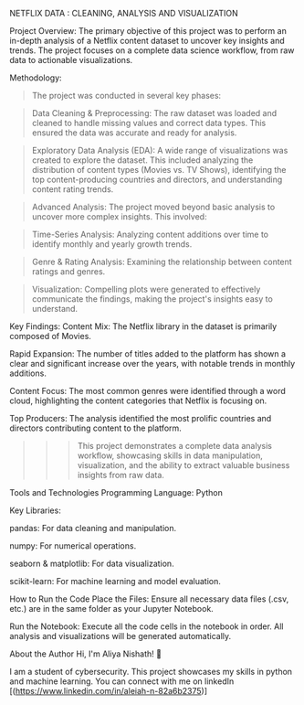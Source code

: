 NETFLIX DATA : CLEANING, ANALYSIS AND VISUALIZATION

Project Overview:
The primary objective of this project was to perform an in-depth analysis of a Netflix content dataset to uncover key insights and trends. The project focuses on a complete data science workflow, from raw data to actionable visualizations.

Methodology:
> The project was conducted in several key phases:

> Data Cleaning & Preprocessing: The raw dataset was loaded and cleaned to handle missing values and correct data types. This ensured the data was accurate and ready for analysis.

> Exploratory Data Analysis (EDA): A wide range of visualizations was created to explore the dataset. This included analyzing the distribution of content types (Movies vs. TV Shows), identifying the top content-producing countries and directors, and understanding content rating trends.

> Advanced Analysis: The project moved beyond basic analysis to uncover more complex insights. This involved:

> Time-Series Analysis: Analyzing content additions over time to identify monthly and yearly growth trends.

> Genre & Rating Analysis: Examining the relationship between content ratings and genres.

> Visualization: Compelling plots were generated to effectively communicate the findings, making the project's insights easy to understand.

Key Findings:
Content Mix: The Netflix library in the dataset is primarily composed of Movies.

Rapid Expansion: The number of titles added to the platform has shown a clear and significant increase over the years, with notable trends in monthly additions.

Content Focus: The most common genres were identified through a word cloud, highlighting the content categories that Netflix is focusing on.

Top Producers: The analysis identified the most prolific countries and directors contributing content to the platform.

>>> This project demonstrates a complete data analysis workflow, showcasing skills in data manipulation, visualization, and the ability to extract valuable business insights from raw data.

Tools and Technologies
Programming Language: Python

Key Libraries:

pandas: For data cleaning and manipulation.

numpy: For numerical operations.

seaborn & matplotlib: For data visualization.

scikit-learn: For machine learning and model evaluation.


How to Run the Code
Place the Files: Ensure all necessary data files (.csv, etc.) are in the same folder as your Jupyter Notebook.

Run the Notebook: Execute all the code cells in the notebook in order. All analysis and visualizations will be generated automatically.

About the Author
Hi, I'm Aliya Nishath! 👋

I am a student of cybersecurity. This project showcases my skills in python and machine learning. You can connect with me on linkedIn [(https://www.linkedin.com/in/aleiah-n-82a6b2375)]
